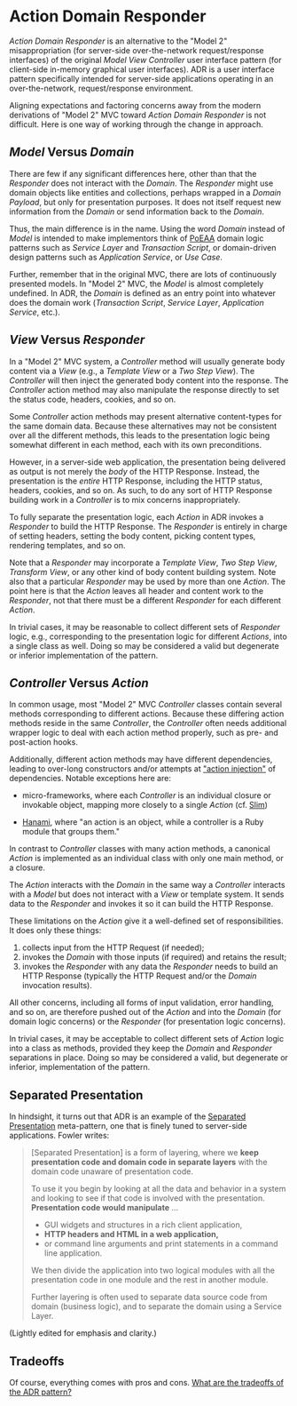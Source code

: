 # Action Domain Responder

_Action Domain Responder_ is an alternative to the "Model 2" misappropriation (for server-side over-the-network request/response interfaces) of the original _Model View Controller_ user interface pattern (for client-side in-memory graphical user interfaces). ADR is a user interface pattern specifically intended for server-side applications operating in an over-the-network, request/response environment.

Aligning expectations and factoring concerns away from the modern derivations of "Model 2" MVC toward _Action Domain Responder_ is not difficult. Here is one way of working through the change in approach.

## _Model_ Versus _Domain_

There are few if any significant differences here, other than that the _Responder_ does not interact with the _Domain_. The _Responder_ might use domain objects like entities and collections, perhaps wrapped in a _Domain Payload_, but only for presentation purposes. It does not itself request new information from the _Domain_ or send information back to the _Domain_.

Thus, the main difference is in the name. Using the word _Domain_ instead of _Model_ is intended to make implementors think of [PoEAA](https://www.martinfowler.com/eaaCatalog/) domain logic patterns such as _Service Layer_ and _Transaction Script_, or domain-driven design patterns such as _Application Service_, or _Use Case_.

Further, remember that in the original MVC, there are lots of continuously presented models. In "Model 2" MVC, the _Model_ is almost completely undefined. In ADR, the _Domain_ is defined as an entry point into whatever does the domain work (_Transaction Script_, _Service Layer_, _Application Service_, etc.).

## _View_ Versus _Responder_

In a "Model 2" MVC system, a _Controller_ method will usually generate body content via a _View_ (e.g., a _Template View_ or a _Two Step View_). The _Controller_ will then inject the generated body content into the response.  The _Controller_ action method may also manipulate the response directly to set the status code, headers, cookies, and so on.

Some _Controller_ action methods may present alternative content-types for the same domain data. Because these alternatives may not be consistent over all the different methods, this leads to the presentation logic being somewhat different in each method, each with its own preconditions.

However, in a server-side web application, the presentation being delivered as output is not merely the *body* of the HTTP Response. Instead, the presentation is the *entire* HTTP Response, including the HTTP status, headers, cookies, and so on. As such, to do any sort of HTTP Response building work in a _Controller_ is to mix concerns inappropriately.

To fully separate the presentation logic, each _Action_ in ADR invokes a _Responder_ to build the HTTP Response. The _Responder_ is entirely in charge of setting headers, setting the body content, picking content types, rendering templates, and so on.

Note that a _Responder_ may incorporate a _Template View_, _Two Step View_, _Transform View_, or any other kind of body content building system. Note also that a particular _Responder_ may be used by more than one _Action_. The point here is that the _Action_ leaves all header and content work to the _Responder_, not that there must be a different _Responder_ for each different _Action_.

In trivial cases, it may be reasonable to collect different sets of _Responder_ logic, e.g., corresponding to the presentation logic for different _Actions_, into a single class as well. Doing so may be considered a valid but degenerate or inferior implementation of the pattern.

## _Controller_ Versus _Action_

In common usage, most "Model 2" MVC _Controller_ classes contain several methods corresponding to different actions. Because these differing action methods reside in the same _Controller_, the _Controller_ often needs additional wrapper logic to deal with each action method properly, such as pre- and post-action hooks.

Additionally, different action methods may have different dependencies, leading to over-long constructors and/or attempts at ["action injection"](http://paul-m-jones.com/post/2017/05/16/action-injection-as-a-code-smell/) of dependencies. Notable exceptions here are:

-  micro-frameworks, where each _Controller_ is an individual closure or invokable object, mapping more closely to a single _Action_ (cf. [Slim](http://slimframework.com))

- [Hanami](http://hanamirb.org/guides/1.0/actions/overview/), where "an action is an object, while a controller is a Ruby module that groups them."

In contrast to _Controller_ classes with many action methods, a canonical _Action_ is implemented as an individual class with only one main method, or a closure.

The _Action_ interacts with the _Domain_ in the same way a _Controller_ interacts with a _Model_ but does not interact with a _View_ or template system. It sends data to the _Responder_ and invokes it so it can build the HTTP Response.

These limitations on the _Action_ give it a well-defined set of responsibilities. It does only these things:

1. collects input from the HTTP Request (if needed);
2. invokes the _Domain_ with those inputs (if required) and retains the result;
3. invokes the _Responder_ with any data the _Responder_ needs to build an HTTP Response (typically the HTTP Request and/or the _Domain_ invocation results).

All other concerns, including all forms of input validation, error handling, and so on, are therefore pushed out of the _Action_ and into the _Domain_ (for domain logic concerns) or the _Responder_ (for presentation logic concerns).

In trivial cases, it may be acceptable to collect different sets of _Action_ logic into a class as methods, provided they keep the _Domain_ and _Responder_ separations in place. Doing so may be considered a valid, but degenerate or inferior, implementation of the pattern.

## Separated Presentation

In hindsight, it turns out that ADR is an example of the [Separated Presentation](http://martinfowler.com/eaaDev/SeparatedPresentation.html) meta-pattern, one that is finely tuned to server-side applications. Fowler writes:

> [Separated Presentation] is a form of layering, where we **keep presentation code and domain code in separate layers** with the domain code unaware of presentation code.
>
> To use it you begin by looking at all the data and behavior in a system and looking to see if that code is involved with the presentation. **Presentation code would manipulate** ...
>
> - GUI widgets and structures in a rich client application,
> - **HTTP headers and HTML in a web application,**
> - or command line arguments and print statements in a command line application.
>
> We then divide the application into two logical modules with all the presentation code in one module and the rest in another module.
>
> Further layering is often used to separate data source code from domain (business logic), and to separate the domain using a Service Layer.

(Lightly edited for emphasis and clarity.)

## Tradeoffs

Of course, everything comes with pros and cons. [What are the tradeoffs of the ADR pattern?](./TRADEOFFS.md)
